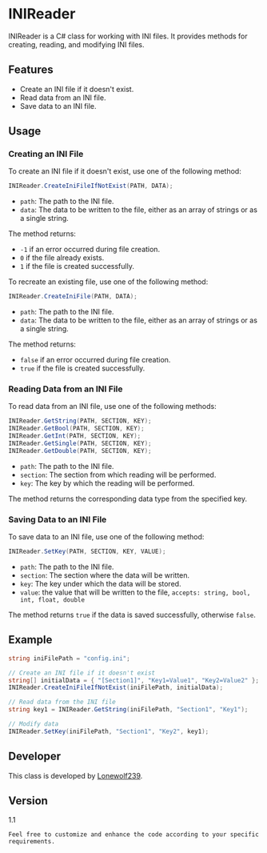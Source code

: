 # INIReader

INIReader is a C# class for working with INI files. It provides methods for creating, reading, and modifying INI files.

## Features

- Create an INI file if it doesn't exist.
- Read data from an INI file.
- Save data to an INI file.

## Usage

### Creating an INI File

To create an INI file if it doesn't exist, use one of the following method:

```cs
INIReader.CreateIniFileIfNotExist(PATH, DATA);
```

- `path`: The path to the INI file.
- `data`: The data to be written to the file, either as an array of strings or as a single string.

The method returns:
- `-1` if an error occurred during file creation.
- `0` if the file already exists.
- `1` if the file is created successfully.

To recreate an existing file, use one of the following method:

```cs
INIReader.CreateIniFile(PATH, DATA);
```

- `path`: The path to the INI file.
- `data`: The data to be written to the file, either as an array of strings or as a single string.

The method returns:
- `false` if an error occurred during file creation.
- `true` if the file is created successfully.

### Reading Data from an INI File

To read data from an INI file, use one of the following methods:

```cs
INIReader.GetString(PATH, SECTION, KEY);
INIReader.GetBool(PATH, SECTION, KEY);
INIReader.GetInt(PATH, SECTION, KEY);
INIReader.GetSingle(PATH, SECTION, KEY);
INIReader.GetDouble(PATH, SECTION, KEY);
```

- `path`: The path to the INI file.
- `section`: The section from which reading will be performed.
- `key`: The key by which the reading will be performed.

The method returns the corresponding data type from the specified key.

### Saving Data to an INI File

To save data to an INI file, use one of the following method:

```cs
INIReader.SetKey(PATH, SECTION, KEY, VALUE);
```

- `path`: The path to the INI file.
- `section`: The section where the data will be written.
- `key`: The key under which the data will be stored.
- `value`: the value that will be written to the file, `accepts: string, bool, int, float, double`

The method returns `true` if the data is saved successfully, otherwise `false`.

## Example

```cs
string iniFilePath = "config.ini";

// Create an INI file if it doesn't exist
string[] initialData = { "[Section1]", "Key1=Value1", "Key2=Value2" };
INIReader.CreateIniFileIfNotExist(iniFilePath, initialData);

// Read data from the INI file
string key1 = INIReader.GetString(iniFilePath, "Section1", "Key1");

// Modify data
INIReader.SetKey(iniFilePath, "Section1", "Key2", key1);
```

## Developer

This class is developed by [Lonewolf239](https://github.com/Lonewolf239).

## Version

1.1

`Feel free to customize and enhance the code according to your specific requirements.`
